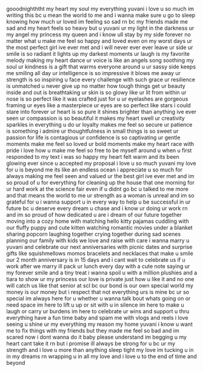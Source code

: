 gooodnighththt my heart my soul my everything yuvani i love u so much im writing this bc u mean the world to me and i wanna make sure u go to sleep knowing how much ur loved im feeling so sad rn bc my friends made me sad and my heart feels so heavy but u yuvani ur my light in the darkness ur my angel my princess my queen and i know ull stay by my side forever no matter what u make me feel so happy and loved even on my worst days ur the most perfect girl ive ever met and i will never ever ever leave ur side ur smile is so radiant it lights up my darkest moments ur laugh is my favorite melody making my heart dance ur voice is like an angels song soothing my soul ur kindness is a gift that warms everyone around u ur sassy side keeps me smiling all day ur intelligence is so impressive it blows me away ur strength is so inspiring u face every challenge with such grace ur resilience is unmatched u never give up no matter how tough things get ur beauty inside and out is breathtaking ur skin is so glowy like ur lit from within ur nose is so perfect like it was crafted just for u ur eyelashes are gorgeous framing ur eyes like a masterpiece ur eyes are so perfect like stars i could stare into forever ur heart is so pure it shines brighter than anything ive ever seen ur compassion is so beautiful it makes my heart swell ur creativity sparkles in everything u do ur loyalty makes me feel so secure ur patience is something i admire ur thoughtfulness in small things is so sweet ur passion for life is contagious ur confidence is so captivating ur gentle moments make me feel so loved ur bold moments make my heart race with pride i love how u make me feel so free to be myself around u when u first responded to my text i was so happy my heart felt warm and its been glowing ever since u accepted my proposal i love u so much yuvani my love for u is beyond me its like an endless ocean i appreciate u so much for always making me feel seen and valued ur the best girl ive ever met and im so proud of u for everything for cleaning up the house that one morning for ur hard work at the science fair even if u didnt go bc u talked to me more and that means the world to me ur strength as a woman is unreal and im so grateful for u i wanna support u in every way to help u be successful in ur future bc u deserve every dream u chase and i know ur doing ur work rn and im so proud of how dedicated u are i dream of our future together moving into a cozy home with matching hello kitty pajamas cuddling with our fluffy puppy and cute kitten watching romantic movies under a blanket sharing popcorn laughing together crying together during sad scenes planning our family with kids we love and raise with care i wanna marry u yuvani and celebrate our next anniversaries with picnic dates and surprise gifts like squishmellows momos bracelets and necklaces that make u smile our 2 month anniversary is in 15 days and i cant wait to celebrate us if u work after we marry ill pack ur lunch every day with a cute note saying ur my forever smile and a tiny treat i wanna spoil u with a million plushies and a tiara to show ur my princess our love is private just how u like it and no one will catch us like that senior at scl bc our bond is our own special world my money is our money but i respect that not everything urs is mine bc ur so special im always here for u whether u wanna talk bout whats going on or need space im here to lift u up or sit with u in silence im here to make u laugh or carry ur burdens im here to celebrate ur wins and support u thru everything have a fun time baby and spam me with vlogs and reels i love seeing u shine ur my everything my reason my home yuvani i know u want me to fix things with my friends but they made me feel so bad and im scared now i dont wanna do it baby please understand im begging u my heart cant take it rn but i promise ill always be strong for u bc ur my strength and i love u more than anything sleep tight my love im tucking u in in my dreams rn wrapping u in all my love and i love u to the end of time and beyond
